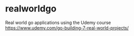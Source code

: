 # realworldgo
Real world go applications using the Udemy course https://www.udemy.com/go-building-7-real-world-projects/
